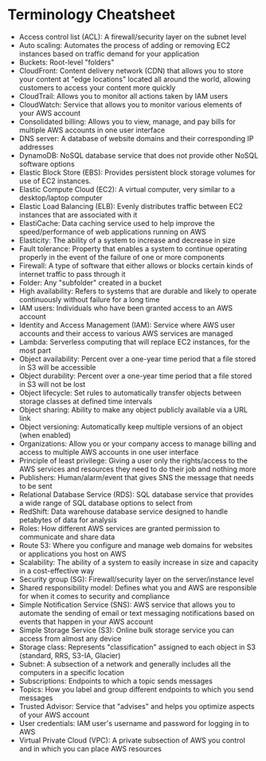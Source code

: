 # Terminology Cheatsheet
- Access control list (ACL): A firewall/security layer on the subnet level
- Auto scaling: Automates the process of adding or removing EC2 instances based on traffic demand for your application
- Buckets: Root-level "folders"
- CloudFront: Content delivery network (CDN) that allows you to store your content at "edge locations" located all around the world, allowing customers to access your content more quickly
- CloudTrail: Allows you to monitor all actions taken by IAM users
- CloudWatch: Service that allows you to monitor various elements of your AWS account
- Consolidated billing: Allows you to view, manage, and pay bills for multiple AWS accounts in one user interface
- DNS server: A database of website domains and their corresponding IP addresses
- DynamoDB: NoSQL database service that does not provide other NoSQL software options
- Elastic Block Store (EBS): Provides persistent block storage volumes for use of EC2 instances.
- Elastic Compute Cloud (EC2): A virtual computer, very similar to a desktop/laptop computer
- Elastic Load Balancing (ELB): Evenly distributes traffic between EC2 instances that are associated with it
- ElastiCache: Data caching service used to help improve the speed/performance of web applications running on AWS
- Elasticity: The ability of a system to increase and decrease in size
- Fault tolerance: Property that enables a system to continue operating properly in the event of the failure of one or more components
- Firewall: A type of software that either allows or blocks certain kinds of internet traffic to pass through it
- Folder: Any "subfolder" created in a bucket
- High availability: Refers to systems that are durable and likely to operate continuously without failure for a long time
- IAM users: Individuals who have been granted access to an AWS account
- Identity and Access Management (IAM): Service where AWS user accounts and their access to various AWS services are managed
- Lambda: Serverless computing that will replace EC2 instances, for the most part
- Object availability: Percent over a one-year time period that a file stored in S3 will be accessible
- Object durability: Percent over a one-year time period that a file stored in S3 will not be lost
- Object lifecycle: Set rules to automatically transfer objects between storage classes at defined time intervals
- Object sharing: Ability to make any object publicly available via a URL link
- Object versioning: Automatically keep multiple versions of an object (when enabled)
- Organizations: Allow you or your company access to manage billing and access to multiple AWS accounts in one user interface
- Principle of least privilege: Giving a user only the rights/access to the AWS services and resources they need to do their job and nothing more
- Publishers: Human/alarm/event that gives SNS the message that needs to be sent
- Relational Database Service (RDS): SQL database service that provides a wide range of SQL database options to select from
- RedShift: Data warehouse database service designed to handle petabytes of data for analysis
- Roles: How different AWS services are granted permission to communicate and share data
- Route 53: Where you configure and manage web domains for websites or applications you host on AWS
- Scalability: The ability of a system to easily increase in size and capacity in a cost-effective way
- Security group (SG): Firewall/security layer on the server/instance level
- Shared responsibility model: Defines what you and AWS are responsible for when it comes to security and compliance
- Simple Notification Service (SNS): AWS service that allows you to automate the sending of email or text messaging notifications based on events that happen in your AWS account
- Simple Storage Service (S3): Online bulk storage service you can access from almost any device
- Storage class: Represents "classification" assigned to each object in S3 (standard, RRS, S3-IA, Glacier)
- Subnet: A subsection of a network and generally includes all the computers in a specific location
- Subscriptions: Endpoints to which a topic sends messages
- Topics: How you label and group different endpoints to which you send messages
- Trusted Advisor: Service that "advises" and helps you optimize aspects of your AWS account
- User credentials: IAM user's username and password for logging in to AWS
- Virtual Private Cloud (VPC): A private subsection of AWS you control and in which you can place AWS resources
